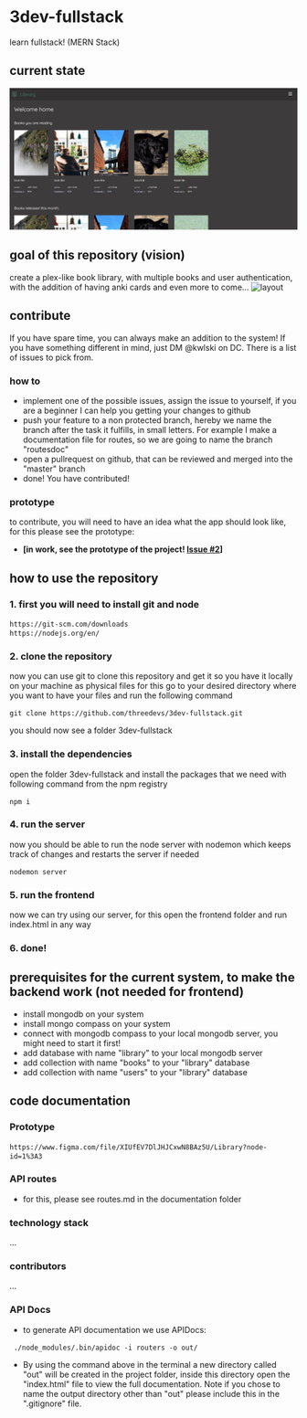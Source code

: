 # 3dev-fullstack

learn fullstack! (MERN Stack)

## current state
![current](documentation/state.png 'Current State')

## goal of this repository (vision)

create a plex-like book library, with multiple books and user authentication, with the addition of having anki cards and even more to come...
![layout](documentation/Layout.png 'Layout/Vision')

## contribute

If you have spare time, you can always make an addition to the system! If you have something different in mind, just DM @kwlski on DC. There is a list of issues to pick from.

### how to

-   implement one of the possible issues, assign the issue to yourself, if you are a beginner I can help you getting your changes to github
-   push your feature to a non protected branch, hereby we name the branch after the task it fulfills, in small letters. For example I make a documentation file for routes, so we are going to name the branch "routesdoc"
-   open a pullrequest on github, that can be reviewed and merged into the "master" branch
-   done! You have contributed!

### prototype

to contribute, you will need to have an idea what the app should look like, for this please see the prototype:

-   **[in work, see the prototype of the project! [Issue #2](https://github.com/threedevs/3dev-fullstack/issues/2)]**

## how to use the repository

### 1. first you will need to install git and node

```
https://git-scm.com/downloads
https://nodejs.org/en/
```

### 2. clone the repository

now you can use git to clone this repository and get it so you have it locally on your machine as physical files
for this go to your desired directory where you want to have your files and run the following command

```
git clone https://github.com/threedevs/3dev-fullstack.git
```

you should now see a folder 3dev-fullstack

### 3. install the dependencies

open the folder 3dev-fullstack and install the packages that we need with following command from the npm registry

```
npm i
```

### 4. run the server

now you should be able to run the node server with nodemon which keeps track of changes and restarts the server if needed

```
nodemon server
```

### 5. run the frontend

now we can try using our server, for this open the frontend folder and run index.html in any way

### 6. done!

## prerequisites for the current system, to make the backend work (not needed for frontend)

-   install mongodb on your system
-   install mongo compass on your system
-   connect with mongodb compass to your local mongodb server, you might need to start it first!
-   add database with name "library" to your local mongodb server
-   add collection with name "books" to your "library" database
-   add collection with name "users" to your "library" database

## code documentation

### Prototype

```
https://www.figma.com/file/XIUfEV7DlJHJCxwN8BAz5U/Library?node-id=1%3A3
```

### API routes

-   for this, please see routes.md in the documentation folder

### technology stack

...

### contributors

...

### API Docs

-   to generate API documentation we use APIDocs:

```
 ./node_modules/.bin/apidoc -i routers -o out/
```

-   By using the command above in the terminal a new directory called "out" will be created in the project folder, inside this directory open the "index.html" file to view the full documentation. Note if you chose to name the output directory other than "out" please include this in the ".gitignore" file.
